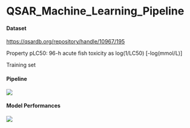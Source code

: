 # QSAR_Machine_Learning_Pipeline


#### Dataset

https://qsardb.org/repository/handle/10967/195

Property pLC50: 96-h acute fish toxicity as log(1/LC50) [-log(mmol/L)]

Training set


#### Pipeline
<img src="https://github.com/mhlee216/QSAR_Machine_Learning_Pipeline/blob/main/pipeline.png">

#### Model Performances
<img src="https://github.com/mhlee216/QSAR_Machine_Learning_Pipeline/blob/main/results.png">

